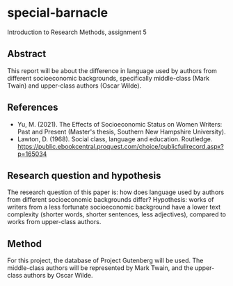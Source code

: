 # special-barnacle
Introduction to Research Methods, assignment 5

## Abstract
This report will be about the difference in language used by authors from different socioeconomic backgrounds, specifically middle-class (Mark Twain) and upper-class authors (Oscar Wilde).

## References
- Yu, M. (2021). The Effects of Socioeconomic Status on Women Writers: Past and Present (Master's thesis, Southern New Hampshire University).
- Lawton, D. (1968). Social class, language and education. Routledge. https://public.ebookcentral.proquest.com/choice/publicfullrecord.aspx?p=165034

## Research question and hypothesis
The research question of this paper is: how does language used by authors from different socioeconomic backgrounds differ?
Hypothesis: works of writers from a less fortunate socioeconomic background have a lower text complexity (shorter words, shorter sentences, less adjectives), compared to works from upper-class authors.

## Method
For this project, the database of Project Gutenberg will be used. The middle-class authors will be represented by Mark Twain, and the upper-class authors by Oscar Wilde.
